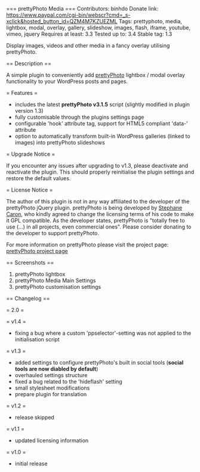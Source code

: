 === prettyPhoto Media ===
Contributors: binhdo
Donate link: https://www.paypal.com/cgi-bin/webscr?cmd=_s-xclick&hosted_button_id=QZM4M7KZUEZML
Tags: prettyphoto, media, lightbox, modal, overlay, gallery, slideshow, images, flash, iframe, youtube, vimeo, jquery
Requires at least: 3.3
Tested up to: 3.4
Stable tag: 1.3

Display images, videos and other media in a fancy overlay utilising prettyPhoto.

== Description ==

A simple plugin to conveniently add [prettyPhoto](http://www.no-margin-for-errors.com/projects/prettyphoto-jquery-lightbox-clone/ "prettyPhoto project page") lightbox / modal overlay functionality to your WordPress posts and pages.

= Features =

* includes the latest **prettyPhoto v3.1.5** script (slightly modified in plugin version 1.3)
* fully customisable through the plugins settings page
* configurable 'hook' attribute tag, support for HTML5 compliant 'data-' attribute
* option to automatically transform built-in WordPress galleries (linked to images) into prettyPhoto slideshows

= Upgrade Notice =

If you encounter any issues after upgrading to v1.3, please deactivate and reactivate the plugin. This should properly 
reinitialise the plugin settings and restore the default values.
 
= License Notice =

The author of this plugin is not in any way affiliated to the developer of the prettyPhoto jQuery plugin.
prettyPhoto is being developed by [Stephane Caron](http://www.no-margin-for-errors.com), who kindly agreed to
change the licensing terms of his code to make it GPL compatible.
As the developer states, prettyPhoto is "totally free to use (...) in all projects, even commercial ones".
Please consider donating to the developer to support prettyPhoto.

For more information on prettyPhoto please visit the project page:
[prettyPhoto project page](http://www.no-margin-for-errors.com/projects/prettyphoto-jquery-lightbox-clone/ "prettyPhoto project page")

== Screenshots ==

1. prettyPhoto lightbox
2. prettyPhoto Media Main Settings
3. prettyPhoto customisation settings

== Changelog ==

= 2.0 =

= v1.4 =
* fixing a bug where a custom 'ppselector'-setting was not applied to the initialisation script 

= v1.3 =

* added settings to configure prettyPhoto's built in social tools (**social tools are now diabled by default**)
* overhauled settings structure
* fixed a bug related to the 'hideflash' setting
* small stylesheet modifications
* prepare plugin for translation

= v1.2 =

* release skipped 

= v1.1 =

* updated licensing information

= v1.0 =

* initial release
